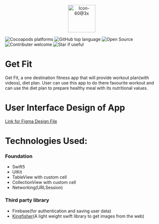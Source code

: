 <p align="center">
 <img width="90" alt="Icon-60@3x" src="https://user-images.githubusercontent.com/82876741/210613281-f5c461d2-4d96-462c-b81e-fc2f6e12f80d.png">
</p>

![Cocoapods platforms](https://img.shields.io/cocoapods/p/ios?color=red&logo=apple&style=for-the-badge) 
![GitHub top language](https://img.shields.io/badge/Language-Swift-F64935?logo=swift&style=for-the-badge) 
![Open Source](https://img.shields.io/badge/Open%20Source-FFAE33?style=for-the-badge&logo=GitHub%20Sponsors)
![Contributer welcome](https://img.shields.io/badge/Contributions-welcome-green.svg?style=for-the-badge&logo=github)
![Star if useful](https://img.shields.io/static/v1?label=%E2%AD%90&message=If%20Useful&style=for-the-badge&color=BC4E99)




# Get Fit

Get Fit, a one destination fitness app that will provide workout plan(with videos), diet plan. User can use this app to do there favourite workout and can use the diet plan to prepare healthy meal with its nutritional values.

# User Interface Design of App

[Link for Figma Design File](https://www.figma.com/community/file/1127341178423272618)

# Technologies Used:
### Foundation
- Swift5
- UIKit
- TableView with custom cell
- CollectionView with custom cell
- Networking(URLSession)
### Third party library
- Firebase(for authentication and saving user data)
- [Kingfisher](https://github.com/onevcat/Kingfisher)(A light weight swift library to get images from the web)


